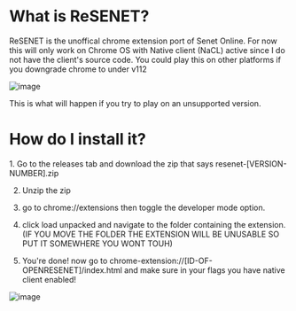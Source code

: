 <h1>What is ReSENET?</h1>
<p></p>
<p>ReSENET is the unoffical chrome extension port of Senet Online. For now this will only work on Chrome OS with Native client (NaCL) active since I do not have the client's source code. You could play this on other platforms if you downgrade chrome to under v112</p>
<p></p>

![image](https://github.com/SlideShowGames/Open-ReSENET/assets/108354503/01050c18-bc09-4596-a102-3f6f6304ffe4)

<p>This is what will happen if you try to play on an unsupported version.</p>

<h1>How do I install it?</h1>
1. Go to the releases tab and download the zip that says resenet-[VERSION-NUMBER].zip

2. Unzip the zip

3. go to chrome://extensions then toggle the developer mode option.

4.  click load unpacked and navigate to the folder containing the extension. (IF YOU MOVE THE FOLDER THE EXTENSION WILL BE UNUSABLE SO PUT IT SOMEWHERE YOU WONT TOUH)

5.  You're done! now go to chrome-extension://[ID-OF-OPENRESENET]/index.html and make sure in your flags you have native client enabled!

![image](https://github.com/SlideShowGames/Open-ReSENET/assets/108354503/7d790343-2ab3-4df1-a11e-ccb2777c7545)
